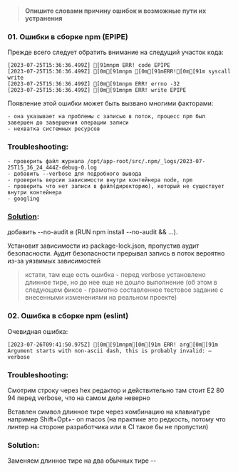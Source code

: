 > #### Опишите словами причину ошибок и возможные пути их устранения

### 01. Ошибки в сборке npm (EPIPE)
Прежде всего следует обратить внимание на следущий участок кода:
```
[2023-07-25T15:36:36.499Z] [91mnpm ERR! code EPIPE
[2023-07-25T15:36:36.499Z] [0m[91mnpm [0m[91mERR![0m[91m syscall write
[2023-07-25T15:36:36.499Z] [0m[91mnpm ERR! errno -32
[2023-07-25T15:36:36.499Z] [0m[91mnpm ERR! write EPIPE

```
 Появление этой ошибки может быть вызвано многими факторами:

    - она указывает на проблемы с записью в поток, процесс npm был завершен до завершения операции записи
    - нехватка системных ресурсов

### Troubleshooting:
    - проверить файл журнала /opt/app-root/src/.npm/_logs/2023-07-25T15_36_24_444Z-debug-0.log
    - добавить --verbose для подробного вывода
    - проверить версии зависимости внутри контейнера node, npm
    - проверить что нет записи в файл(директорию), который не существует внутри контейнера
    - googling

### [Solution](https://stackoverflow.com/questions/74095146/gitlab-ci-npm-err-code-epipe-on-every-build-while-running-npm-install):

добавить --no-audit в (RUN npm install --no-audit && ...).

Установит зависимости из package-lock.json, пропустив аудит безопасности.
Аудит безопасности прерывал запись в поток вероятно из-за уязвимых зависимостей

> кстати, там еще есть ошибка - перед verbose установлено длинное тире, но до нее еще не дошло выполнение (об этом в следующем фиксе - грамотно составленное тестовое задание с внесенными изменениями на реальном проекте)

### 02. Ошибка в сборке npm (eslint)
Очевидная ошибка:
```
[2023-07-26T09:41:50.975Z] [0m[91mnpm[0m[91m ERR! arg[0m[91m Argument starts with non-ascii dash, this is probably invalid: —verbose
```
### Troubleshooting:

Смотрим строку через hex редактор и действительно там стоит E2 80 94 перед verbose, что на самом деле неверно

Вставлен символ длинное тире через комбинацию на клавиатуре например Shift+Opt+- on macos (на практике это редкость, потому что линтер на стороне разработчика или в CI такое бы не пропустил)

### Solution:

Заменяем длинное тире на два обычных тире --
